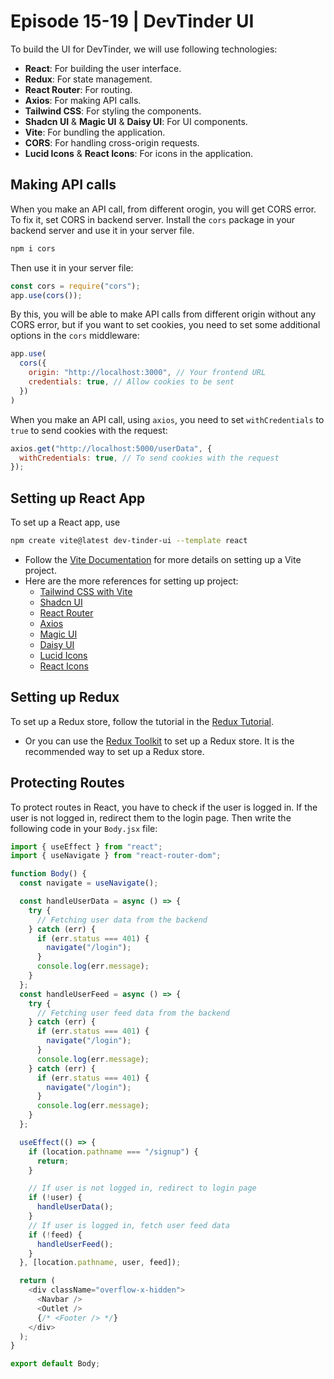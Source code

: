 # Episode 15-19 | DevTinder UI
To build the UI for DevTinder, we will use following technologies:
- **React**: For building the user interface.
- **Redux**: For state management.
- **React Router**: For routing.
- **Axios**: For making API calls.
- **Tailwind CSS**: For styling the components.
- **Shadcn UI** & **Magic UI** & **Daisy UI**: For UI components.
- **Vite**: For bundling the application.
- **CORS**: For handling cross-origin requests.
- **Lucid Icons** & **React Icons**: For icons in the application.

## Making API calls
When you make an API call, from different orogin, you will get CORS error. To fix it, set CORS in backend server. Install the `cors` package in your backend server and use it in your server file.

```bash
npm i cors
```
Then use it in your server file:

```js
const cors = require("cors");
app.use(cors());
```

By this, you will be able to make API calls from different origin without any CORS error, but if you want to set cookies, you need to set some additional options in the `cors` middleware:

```js
app.use(
  cors({
    origin: "http://localhost:3000", // Your frontend URL
    credentials: true, // Allow cookies to be sent
  })
)
```

When you make an API call, using `axios`, you need to set `withCredentials` to `true` to send cookies with the request:

```js
axios.get("http://localhost:5000/userData", {
  withCredentials: true, // To send cookies with the request
});
```

## Setting up React App
To set up a React app, use 
```bash
npm create vite@latest dev-tinder-ui --template react
```
- Follow the [Vite Documentation](https://vitejs.dev/guide/) for more details on setting up a Vite project.
- Here are the more references for setting up project:
  - [Tailwind CSS with Vite](https://tailwindcss.com/docs/guides/vite)
  - [Shadcn UI](https://ui.shadcn.com/docs/installation/vite)
  - [React Router](https://reactrouter.com/start/data/installation)
  - [Axios](https://www.npmjs.com/package/axios)
  - [Magic UI](https://magicui.design/docs/installation)
  - [Daisy UI](https://daisyui.com/docs/install/)
  - [Lucid Icons](https://lucide.dev/icons/)
  - [React Icons](https://react-icons.github.io/react-icons/)


## Setting up Redux
To set up a Redux store, follow the tutorial in the [Redux Tutorial](https://github.com/opdsbanasya/NamsteReact/blob/main/Episode%2012/README.md).
- Or you can use the [Redux Toolkit](https://redux-toolkit.js.org/introduction/getting-started) to set up a Redux store. It is the recommended way to set up a Redux store.

## Protecting Routes
To protect routes in React, you have to check if the user is logged in. If the user is not logged in, redirect them to the login page. Then write the following code in your `Body.jsx` file:
```js
import { useEffect } from "react";
import { useNavigate } from "react-router-dom";

function Body() {
  const navigate = useNavigate();

  const handleUserData = async () => {
    try {
      // Fetching user data from the backend
    } catch (err) {
      if (err.status === 401) {
        navigate("/login");
      }
      console.log(err.message);
    }
  };
  const handleUserFeed = async () => {
    try {
      // Fetching user feed data from the backend
    } catch (err) {
      if (err.status === 401) {
        navigate("/login");
      }
      console.log(err.message);
    } catch (err) {
      if (err.status === 401) {
        navigate("/login");
      }
      console.log(err.message);
    }
  };

  useEffect(() => {
    if (location.pathname === "/signup") {
      return;
    }

    // If user is not logged in, redirect to login page
    if (!user) {
      handleUserData();
    }
    // If user is logged in, fetch user feed data
    if (!feed) {
      handleUserFeed();
    }
  }, [location.pathname, user, feed]);

  return (
    <div className="overflow-x-hidden">
      <Navbar />
      <Outlet />
      {/* <Footer /> */}
    </div>
  );
}

export default Body;
```